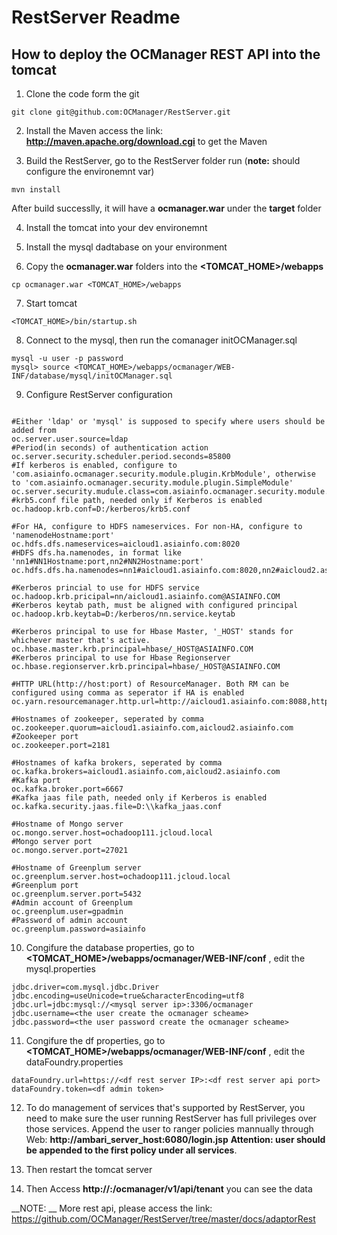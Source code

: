 # RestServer Readme


## How to deploy the OCManager REST API into the tomcat

1. Clone the code form the git
```
git clone git@github.com:OCManager/RestServer.git
```

2. Install the Maven access the link: __http://maven.apache.org/download.cgi__ to get the Maven 


3. Build the RestServer, go to the RestServer folder run
(__note:__ should configure the environemnt var)
```
mvn install
```
After build successlly, it will have a __ocmanager.war__ under the __target__ folder


4. Install the tomcat into your dev environemnt

5. Install the mysql dadtabase on your environment 

6. Copy the __ocmanager.war__ folders into the __<TOMCAT_HOME>/webapps__
```
cp ocmanager.war <TOMCAT_HOME>/webapps
```

7. Start tomcat
```
<TOMCAT_HOME>/bin/startup.sh
```

8. Connect to the mysql, then run the comanager  initOCManager.sql
```
mysql -u user -p password
mysql> source <TOMCAT_HOME>/webapps/ocmanager/WEB-INF/database/mysql/initOCManager.sql
```
9. Configure RestServer configuration
```

#Either 'ldap' or 'mysql' is supposed to specify where users should be added from	
oc.server.user.source=ldap
#Period(in seconds) of authentication action	
oc.server.security.scheduler.period.seconds=85800
#If kerberos is enabled, configure to 'com.asiainfo.ocmanager.security.module.plugin.KrbModule', otherwise to 'com.asiainfo.ocmanager.security.module.plugin.SimpleModule'	
oc.server.security.mudule.class=com.asiainfo.ocmanager.security.module.plugin.KrbModule
#krb5.conf file path, needed only if Kerberos is enabled
oc.hadoop.krb.conf=D:/kerberos/krb5.conf

#For HA, configure to HDFS nameservices. For non-HA, configure to 'namenodeHostname:port'	
oc.hdfs.dfs.nameservices=aicloud1.asiainfo.com:8020
#HDFS dfs.ha.namenodes, in format like	'nn1#NN1Hostname:port,nn2#NN2Hostname:port'	
oc.hdfs.dfs.ha.namenodes=nn1#aicloud1.asiainfo.com:8020,nn2#aicloud2.asiainfo.com:8020

#Kerberos princial to use for HDFS service	
oc.hadoop.krb.pricipal=nn/aicloud1.asiainfo.com@ASIAINFO.COM
#Kerberos keytab path, must be aligned with configured principal	
oc.hadoop.krb.keytab=D:/kerberos/nn.service.keytab

#Kerberos principal to use for Hbase Master, '_HOST' stands for whichever master that's active.    
oc.hbase.master.krb.principal=hbase/_HOST@ASIAINFO.COM
#Kerberos principal to use for Hbase Regionserver
oc.hbase.regionserver.krb.principal=hbase/_HOST@ASIAINFO.COM

#HTTP URL(http://host:port) of ResourceManager. Both RM can be configured using comma as seperator if HA is enabled
oc.yarn.resourcemanager.http.url=http://aicloud1.asiainfo.com:8088,http://aicloud2.asiainfo.com:8088

#Hostnames of zookeeper, seperated by comma
oc.zookeeper.quorum=aicloud1.asiainfo.com,aicloud2.asiainfo.com
#Zookeeper port
oc.zookeeper.port=2181

#Hostnames of kafka brokers, seperated by comma
oc.kafka.brokers=aicloud1.asiainfo.com,aicloud2.asiainfo.com
#Kafka port
oc.kafka.broker.port=6667
#Kafka jaas file path, needed only if Kerberos is enabled
oc.kafka.security.jaas.file=D:\\kafka_jaas.conf

#Hostname of Mongo server
oc.mongo.server.host=ochadoop111.jcloud.local
#Mongo server port
oc.mongo.server.port=27021

#Hostname of Greenplum server
oc.greenplum.server.host=ochadoop111.jcloud.local
#Greenplum port
oc.greenplum.server.port=5432
#Admin account of Greenplum
oc.greenplum.user=gpadmin
#Password of admin account 
oc.greenplum.password=asiainfo
```

10. Congifure the database properties, go to __<TOMCAT_HOME>/webapps/ocmanager/WEB-INF/conf__ , edit the mysql.properties
```
jdbc.driver=com.mysql.jdbc.Driver
jdbc.encoding=useUnicode=true&characterEncoding=utf8
jdbc.url=jdbc:mysql://<mysql server ip>:3306/ocmanager
jdbc.username=<the user create the ocmanager scheame>
jdbc.password=<the user password create the ocmanager scheame>
```

11. Congifure the df properties, go to __<TOMCAT_HOME>/webapps/ocmanager/WEB-INF/conf__ , edit the dataFoundry.properties
```
dataFoundry.url=https://<df rest server IP>:<df rest server api port>
dataFoundry.token=<df admin token>
```

12. To do management of services that's supported by RestServer, you need to make sure the user running RestServer has full privileges over those services. Append the user to ranger policies mannually through Web: __http://ambari_server_host:6080/login.jsp__ 
__Attention: user should be appended to the first policy under all services__.

13. Then restart the tomcat server

14. Then Access __http://<your tomcat server>:<port>/ocmanager/v1/api/tenant__ you can see the data


__NOTE: __ More rest api, please access the link: https://github.com/OCManager/RestServer/tree/master/docs/adaptorRest